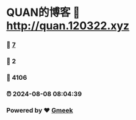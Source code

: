 # QUAN的博客 :link: http://quan.120322.xyz 
### :page_facing_up: [7](http://quan.120322.xyz/tag.html) 
### :speech_balloon: 2 
### :hibiscus: 4106 
### :alarm_clock: 2024-08-08 08:04:39 
### Powered by :heart: [Gmeek](https://github.com/Meekdai/Gmeek)
